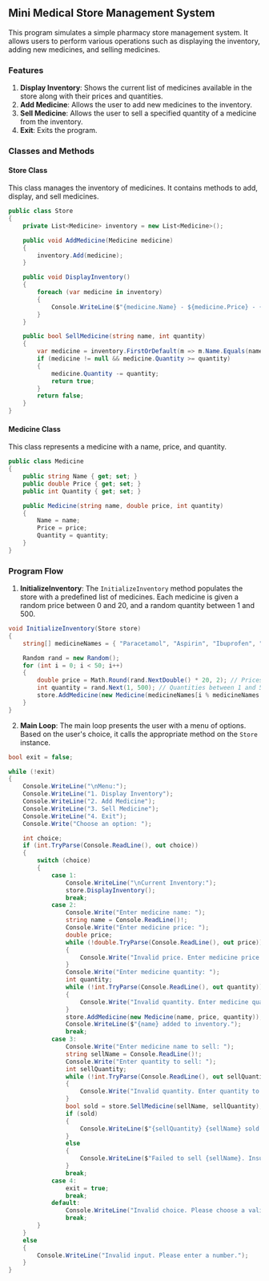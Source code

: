 ## Mini Medical Store Management System

This program simulates a simple pharmacy store management system. It allows users to perform various operations such as displaying the inventory, adding new medicines, and selling medicines.

### Features

1. **Display Inventory**: Shows the current list of medicines available in the store along with their prices and quantities.
2. **Add Medicine**: Allows the user to add new medicines to the inventory.
3. **Sell Medicine**: Allows the user to sell a specified quantity of a medicine from the inventory.
4. **Exit**: Exits the program.

### Classes and Methods

#### Store Class

This class manages the inventory of medicines. It contains methods to add, display, and sell medicines.

```csharp
public class Store
{
    private List<Medicine> inventory = new List<Medicine>();

    public void AddMedicine(Medicine medicine)
    {
        inventory.Add(medicine);
    }

    public void DisplayInventory()
    {
        foreach (var medicine in inventory)
        {
            Console.WriteLine($"{medicine.Name} - ${medicine.Price} - {medicine.Quantity} units");
        }
    }

    public bool SellMedicine(string name, int quantity)
    {
        var medicine = inventory.FirstOrDefault(m => m.Name.Equals(name, StringComparison.OrdinalIgnoreCase));
        if (medicine != null && medicine.Quantity >= quantity)
        {
            medicine.Quantity -= quantity;
            return true;
        }
        return false;
    }
}
```

#### Medicine Class

This class represents a medicine with a name, price, and quantity.

```csharp
public class Medicine
{
    public string Name { get; set; }
    public double Price { get; set; }
    public int Quantity { get; set; }

    public Medicine(string name, double price, int quantity)
    {
        Name = name;
        Price = price;
        Quantity = quantity;
    }
}
```

### Program Flow

1. **InitializeInventory**: The `InitializeInventory` method populates the store with a predefined list of medicines. Each medicine is given a random price between 0 and 20, and a random quantity between 1 and 500.

```csharp
void InitializeInventory(Store store)
{
    string[] medicineNames = { "Paracetamol", "Aspirin", "Ibuprofen", "Antacid", "Cough Syrup", ... };

    Random rand = new Random();
    for (int i = 0; i < 50; i++)
    {
        double price = Math.Round(rand.NextDouble() * 20, 2); // Prices between 0 and 20
        int quantity = rand.Next(1, 500); // Quantities between 1 and 500
        store.AddMedicine(new Medicine(medicineNames[i % medicineNames.Length], price, quantity));
    }
}
```

2. **Main Loop**: The main loop presents the user with a menu of options. Based on the user's choice, it calls the appropriate method on the `Store` instance.

```csharp
bool exit = false;

while (!exit)
{
    Console.WriteLine("\nMenu:");
    Console.WriteLine("1. Display Inventory");
    Console.WriteLine("2. Add Medicine");
    Console.WriteLine("3. Sell Medicine");
    Console.WriteLine("4. Exit");
    Console.Write("Choose an option: ");

    int choice;
    if (int.TryParse(Console.ReadLine(), out choice))
    {
        switch (choice)
        {
            case 1:
                Console.WriteLine("\nCurrent Inventory:");
                store.DisplayInventory();
                break;
            case 2:
                Console.Write("Enter medicine name: ");
                string name = Console.ReadLine()!;
                Console.Write("Enter medicine price: ");
                double price;
                while (!double.TryParse(Console.ReadLine(), out price))
                {
                    Console.Write("Invalid price. Enter medicine price: ");
                }
                Console.Write("Enter medicine quantity: ");
                int quantity;
                while (!int.TryParse(Console.ReadLine(), out quantity))
                {
                    Console.Write("Invalid quantity. Enter medicine quantity: ");
                }
                store.AddMedicine(new Medicine(name, price, quantity));
                Console.WriteLine($"{name} added to inventory.");
                break;
            case 3:
                Console.Write("Enter medicine name to sell: ");
                string sellName = Console.ReadLine()!;
                Console.Write("Enter quantity to sell: ");
                int sellQuantity;
                while (!int.TryParse(Console.ReadLine(), out sellQuantity))
                {
                    Console.Write("Invalid quantity. Enter quantity to sell: ");
                }
                bool sold = store.SellMedicine(sellName, sellQuantity);
                if (sold)
                {
                    Console.WriteLine($"{sellQuantity} {sellName} sold successfully!");
                }
                else
                {
                    Console.WriteLine($"Failed to sell {sellName}. Insufficient stock or medicine not found.");
                }
                break;
            case 4:
                exit = true;
                break;
            default:
                Console.WriteLine("Invalid choice. Please choose a valid option.");
                break;
        }
    }
    else
    {
        Console.WriteLine("Invalid input. Please enter a number.");
    }
}
```
